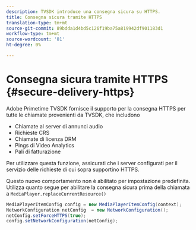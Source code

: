 ```yaml
---
description: TVSDK introduce una consegna sicura su HTTPS.
title: Consegna sicura tramite HTTPS
translation-type: tm+mt
source-git-commit: 89bdda1d4bd5c126f19ba75a819942df901183d1
workflow-type: tm+mt
source-wordcount: '81'
ht-degree: 0%

---
```



# Consegna sicura tramite HTTPS {#secure-delivery-https}

Adobe Primetime TVSDK fornisce il supporto per la consegna HTTPS per tutte le chiamate provenienti da TVSDK, che includono

* Chiamate al server di annunci audio
* Richieste CRS
* Chiamate di licenza DRM
* Pings di Video Analytics
* Pali di fatturazione

Per utilizzare questa funzione, assicurati che i server configurati per il servizio delle richieste di cui sopra supportino HTTPS.

Questo nuovo comportamento non è abilitato per impostazione predefinita. Utilizza quanto segue per abilitare la consegna sicura prima della chiamata a `MediaPlayer.replaceCurrentResource()`

```java
MediaPlayerItemConfig config = new MediaPlayerItemConfig(context);
NetworkConfiguration netConfig  = new NetworkConfiguration();
netConfig.setForceHTTPS(true);
config.setNetworkConfiguration(netConfig);
```
